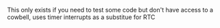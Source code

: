 This only exists if you need to test some code but don't have access to a cowbell,
uses timer interrupts as a substitue for RTC
